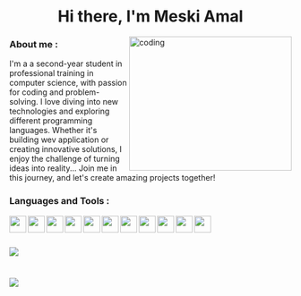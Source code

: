 
<h1 align="center">Hi there, I'm Meski Amal</h1>
<img align="right" alt="coding" width="290" height="240" src="https://cdnb.artstation.com/p/assets/images/images/028/991/999/original/anna-havrylyukh-.gif?1596125112">

<h3 align="left">About me :</h3>
<p> I'm a a second-year student in professional training in computer science, with passion for coding and problem-solving. I love diving into new technologies and exploring different programming languages. Whether it's building wev application or creating innovative solutions, I enjoy the challenge of turning ideas into reality... Join me in this journey, and let's create amazing projects together! </p>

<h3 align="left">Languages and Tools :</h3>
<img align="left" width="30px" src="https://cdn.jsdelivr.net/gh/devicons/devicon@latest/icons/html5/html5-original.svg" />
<img align="left" width="30px" src="https://cdn.jsdelivr.net/gh/devicons/devicon@latest/icons/css3/css3-original.svg" />
<img align="left" width="30px" src="https://cdn.jsdelivr.net/gh/devicons/devicon@latest/icons/bootstrap/bootstrap-original.svg" />
<img align="left" width="30px" src="https://cdn.jsdelivr.net/gh/devicons/devicon@latest/icons/javascript/javascript-original.svg" />
<img align="left" width="30px" src="https://cdn.jsdelivr.net/gh/devicons/devicon@latest/icons/python/python-original.svg" />
<img align="left" width="30px" src="https://cdn.jsdelivr.net/gh/devicons/devicon@latest/icons/react/react-original-wordmark.svg" />
<img align="left" width="30px" src="https://cdn.jsdelivr.net/gh/devicons/devicon@latest/icons/redux/redux-original.svg" />
<img align="left" width="30px" src="https://cdn.jsdelivr.net/gh/devicons/devicon@latest/icons/php/php-original.svg" /> 
<img align="left" width="30px" src="https://cdn.jsdelivr.net/gh/devicons/devicon@latest/icons/mysql/mysql-original.svg" />
<img align="left" width="30px" src="https://cdn.jsdelivr.net/gh/devicons/devicon@latest/icons/mongodb/mongodb-plain-wordmark.svg" />
<img align="left" width="30px" src="https://cdn.jsdelivr.net/gh/devicons/devicon@latest/icons/laravel/laravel-original.svg" /> </br>

#
[![](https://github-readme-stats.vercel.app/api?username=MskAmL&theme=dark&hide)](https://github.com/anuraghazra/github-readme-stats)

#
[![](https://visitcount.itsvg.in/api?id=MskAmL&icon=5&color=3)](https://visitcount.itsvg.in)




